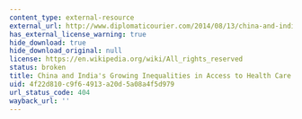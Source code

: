 ```yaml
---
content_type: external-resource
external_url: http://www.diplomaticourier.com/2014/08/13/china-and-india-s-growing-inequities-in-access-to-health-care/
has_external_license_warning: true
hide_download: true
hide_download_original: null
license: https://en.wikipedia.org/wiki/All_rights_reserved
status: broken
title: China and India's Growing Inequalities in Access to Health Care
uid: 4f22d810-c9f6-4913-a20d-5a08a4f5d979
url_status_code: 404
wayback_url: ''
---
```

